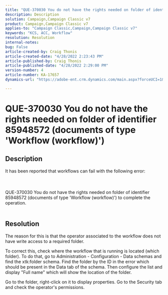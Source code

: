```yaml
---
title: "QUE-370030 You do not have the rights needed on folder of identifier 85948572 (documents of type 'Workflow (workflow)')"
description: Description
solution: Campaign,Campaign Classic v7
product: Campaign,Campaign Classic v7
applies-to: "Campaign Classic,Campaign,Campaign Classic v7"
keywords: "KCS, ACC, Workflow"
resolution: Resolution
internal-notes: 
bug: False
article-created-by: Craig Thonis
article-created-date: "4/28/2022 2:23:43 PM"
article-published-by: Craig Thonis
article-published-date: "4/28/2022 2:29:00 PM"
version-number: 4
article-number: KA-17657
dynamics-url: "https://adobe-ent.crm.dynamics.com/main.aspx?forceUCI=1&pagetype=entityrecord&etn=knowledgearticle&id=c8a8d6cc-fec6-ec11-a7b6-0022480a10ee"

---
```

# QUE-370030 You do not have the rights needed on folder of identifier 85948572 (documents of type 'Workflow (workflow)')

## Description

It has been reported that workflows can fail with the following error:<br><br> <br><br>QUE-370030 You do not have the rights needed on folder of identifier 85948572 (documents of type 'Workflow (workflow)') to complete the operation. 
<br> 

## Resolution


The reason for this is that the operator associated to the workflow does not have write access to a required folder.

To correct this, check where the workflow that is running is located (which folder). To do that, go to Administration - Configuration - Data schemas and find the xtk:folder schema. Find the folder by the ID in the error which should be present in the Data tab of the schema. Then configure the list and display "Full name" which will show the location of the folder.

Go to the folder, right-click on it to display properties. Go to the Security tab and check the operator's permissions.
